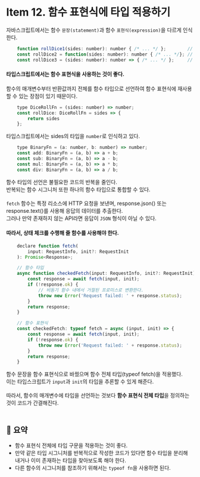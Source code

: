 # Item 12. 함수 표현식에 타입 적용하기
자바스크립트에서는 함수 `문장(statement)`과 함수 `표현식(expression)`을 다르게 인식한다.<br>
```javascript
    function rollDice1(sides: number): number { /* ... */ };        // 문장
    const rollDice2 = function(sides: number): number { /* ... */}; // 표현식
    const rollDice3 = (sides: number): number => { /* ... */ };     // 표현식
```
#### 타입스크립트에서는 **함수 표현식**을 사용하는 것이 좋다.
함수의 매개변수부터 반환값까지 전체를 함수 타입으로 선언하여 함수 표현식에 재사용할 수 있는 장점이 있기 때문이다.<br>
```javascript
    type DiceRollFn = (sides: number) => number;
    const rollDice: DiceRollFn = sides => {
        return sides
    };
```
타입스크립트에서는 sides의 타입을 `number`로 인식하고 있다.<br>
```javascript
    type BinaryFn = (a: number, b: number) => number;
    const add: BinaryFn = (a, b) => a + b;
    const sub: BinaryFn = (a, b) => a - b;
    const mul: BinaryFn = (a, b) => a * b;
    const div: BinaryFn = (a, b) => a / b;
```
함수 타입의 선언은 불필요한 코드의 반복을 줄인다.<br>
반복되는 함수 시그니처 또한 하나의 함수 타입으로 통합할 수 있다.<br>
<br>
`fetch` 함수는 특정 리소스에 HTTP 요청을 보낸며, response.json() 또는 response.text()를 사용해 응답의 데이터를 추출한다.<br>
그러나 만약 존재하지 않는 API라면 응답이 `JSON` 형식이 아닐 수 있다.<br>

#### 따라서, 상태 체크를 수행해 줄 함수를 사용해야 한다.

```javascript
    declare function fetch(
        input: RequestInfo, init?: RequestInit
    ): Promise<Response>;

    // 함수 타입
    async function checkedFetch(input: RequestInfo, init?: RequestInit) {
        const response = await fetch(input, init);
        if (!response.ok) {
            // 비동기 함수 내에서 거절된 프로미스로 변환한다.
            throw new Error('Request failed: ' + response.status);
        }
        return response;
    }

    // 함수 표현식
    const checkedFetch: typeof fetch = async (input, init) => {
        const response = await fetch(input, init);
        if (!response.ok) {
            throw new Error('Request failed: ' + response.status);
        }
        return response;
    }
```
함수 문장을 함수 표현식으로 바꿨으며 함수 전체 타입(typeof fetch)을 적용했다.<br>
이는 타입스크립트가 `input`과 `init`의 타입을 추론할 수 있게 해준다.<br>
<br>
따라서, 함수의 매개변수에 타입을 선언하는 것보다 **함수 표현식 전체 타입**을 정의하는 것이 코드가 간결해진다.<br>
<br>
## 📝 요약
- 함수 표현식 전체에 타입 구문을 적용하는 것이 좋다.
- 만약 같은 타입 시그니처를 반복적으로 작성한 코드가 있다면 함수 타입을 분리해 내거나 이미 존재하는 타입을 찾아보도록 해야 한다.
- 다른 함수의 시그니처를 참조하기 위해서는 `typeof fn`을 사용하면 된다.
